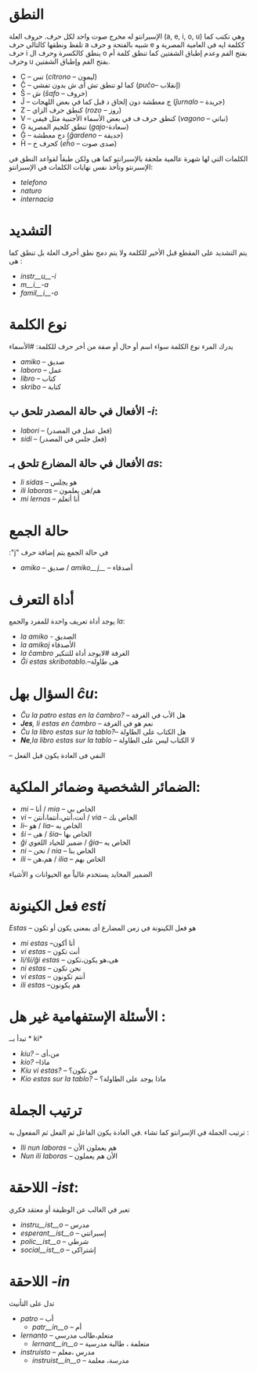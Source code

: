 # النطق

الإسبرانتو له مخرج صوت واحد لكل حرف. حروف العلة  (a, e, i, o, u) وهي تكتب كما تلفظ ونطقها كالتالي حرف a شبيه بالفتحة و حرف e ككلمة ايه فى العامية المصرية و حرف i ينطق كالكسرة وحرف ال o بفتح الفم وعدم إطباق الشفتين كما تنطق كلمة أم وحرف u بفتح الفم وإطباق الشفتين.
- C – تس (*citrono* – ليمون)
- Ĉ –  كما لو تنطق تش  أى ش بدون تفشي  (*puĉo*– إنقلاب)
- Ŝ – ش (*ŝafo* – خروف)
- Ĵ – ج معطشة دون إلحاق د قبل كما في  بعض اللهجات (*ĵurnalo* – جريدة)
- Z –  كنطق حرف الزاي (*rozo* – روز)
- V – كنطق حرف ف في بعض الأسماء الأجنبية مثل فيفي (*vagono* – نباتي)
- G  تنطق كلجيم المصرية (*gajo*-سعادة)
- Ĝ – دج معطشة (*ĝardeno* – حديقة)
- Ĥ – كحرف خ (*eĥo* – صدى صوت)

الكلمات التي لها شهرة عالمية ملحقة بالإسبرانتو كما هى ولكن طبقاً لقواعد النطق في الإسبرنتو وتأخذ نفس نهايات الكلمات في الإسبرانتو:   
- *telefono*
- *naturo*
- *internacia*


# التشديد

يتم التشديد على المقطع قبل الأخير للكلمة ولا يتم دمج نطق أحرف العلة بل تنطق كما هى :
- *instr__u__-i*
- *m__i__-a*
- *famil__i__-o*


# نوع الكلمة

يدرك المرء نوع الكلمة سواء اسم أو حال أو صفة من أخر حرف للكلمة:
#الأسماء

  - *amiko* – صديق
  - *laboro* – عمل
  - *libro* – كتاب
  - *skribo* – كتابة

## الأفعال في حالة المصدر تلحق ب *-i*:

  - *labori* – (فعل عمل في المصدر)
  - *sidi* – (فعل جلس في المصدر)

## الأفعال في  حالة المضارع تلحق بـ *as*:
  - *li sidas* – هو يجلس
  - *ili laboras* – هم/هن يعلمون
  - *mi lernas* – أنا أتعلم 

# حالة الجمع 

:"j" في حالة الجمع يتم إضافة حرف 
  
- *amiko* – صديق /  *amiko__j__* – أصدقاء
  

# أداة التعرف
يوجد أداة تعريف واحدة للمفرد والجمع *la*:

-   *la amiko*  - الصديق
-  *la amikoj*   الأصدقاء
-  *la ĉambro*  الغرفة 
#لايوجد أداة للتنكير 
-    *Ĝi estas skribotablo.*–هى طاولة 


# السؤال بهل *ĉu*:
- *Ĉu la patro estas en la ĉambro?* – هل الأب في الغرفة 
- ***Jes**, li estas en ĉambro* – نعم هو في الغرفة 
- *Ĉu la libro estas sur la tablo?*– هل الكتاب على الطاولة
- ***Ne**,la libro estas sur la tablo* – لا الكتاب ليس على الطاولة



  
  

– النفي فى العادة يكون قبل الفعل 


# الضمائر الشخصية وضمائر الملكية:


- *mi*         – أنا          / *mia*     – الخاص بي 
- *vi*         – أنت،أنتي،أنتما،أنتن         / *via*     – الخاص بك 
- *li*– هو / *lia*– الخاص به 
-  *ŝi* – هى /  *ŝia*– الخاص بها 
- *ĝi* ضمير للحياد اللغوي / *ĝia*– الخاص يه 
- *ni*         – نحن         / *nia*     – الخاص بنا 
- *ili*        – هم،هن          / *ilia*    – الخاص بهم 

الضمير المحايد يستخدم غالياً مع الحيوانات و الأشياء

#  فعل  الكينونة *esti*
*Estas* – هو فعل الكينونة في زمن المضارع أى بمعنى يكون أو تكون 

- *mi estas*	 –أنا أكون 
- *vi estas*	 – أنت تكون 
- *li/ŝi/ĝi estas*	 – هى،هو يكون،تكون   
- *ni estas*	 – نحن نكون 
- *vi estas*	 – أنتم تكونون  
- *ili estas*	 –هم يكونون 
# الأسئلة الإستفهامية غير هل :

تبدأ بــ * ki*
- *kiu?* – من،أى 
- *kio?* –ماذا
- *Kiu vi estas?* – من تكون؟
- *Kio estas sur la tablo?* – ماذا يوجد على الطاولة؟


# ترتيب الجملة 
ترتيب الجملة في الإسرانتو كما تشاء .في العادة يكون الفاعل ثم الفعل ثم المفعول به :
- *Ili nun laboras* – هم يعملون الأن
- *Nun ili laboras*  – الأن هم يعملون 
# اللاحقة *-ist*:

تعبر في الغالب عن الوظيفة أو معتقد فكري 
- *instru__ist__o* – مدرس
- *esperant__ist__o* – إسبرانتي
- *polic__ist__o* – شرطي
- *social__ist__o* – إشتراكى


# اللاحقة *-in*

تدل على التأنيث 
- *patro* – أب
    - *patr__in__o* – أم 
- *lernanto* – متعلم،طالب مدرسي 
    - *lernant__in__o* – متعلمة ، طالبة مدرسية
- *instruisto* – مدرس ،معلم 
    - *instruist__in__o* – مدرسة، معلمة 


